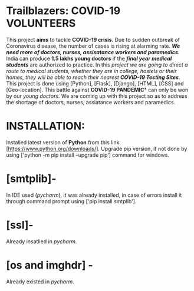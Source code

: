 # Trailblazers: COVID-19 VOLUNTEERS
This project **aims** to tackle **COVID-19 crisis**. Due to sudden outbreak of Coronavirus disease, the number of cases is rising at alarming rate. ***We need more of doctors, nurses, assisatance workers and paramedics***. India can produce **1.5 lakhs young doctors** if the ***final year medical students*** are authorized to practice. In this *project we are going to direct a route to medical students, whether they are in college, hostels or their homes, they will be able to reach their nearest **COVID-19 Testing Sites***. This project is done using [Python], [Flask], [Django], [HTML], [CSS] and [Geo-location]. This battle against **COVID-19 PANDEMIC*** can only be won by our *young doctors*. We are coming up with this project so as to address the shortage of doctors, nurses, assiatance workers and paramedics. 



# INSTALLATION: 
Installed latest version of **Python** from this link [https://www.python.org/downloads/]. Upgrade pip version, if not done by using ['python -m pip install –upgrade pip’] command for windows.
# [smtplib]-
In IDE used (*pycharm*), it was already installed, in case of errors install it through command prompt using ['pip install smtplib'].
# [ssl]-
Already insatlled in *pycharm*.
# [os and imghdr] -
Already existed in *pycharm*.

